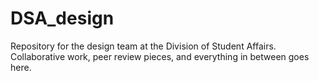 # DSA_design
Repository for the design team at the Division of Student Affairs. Collaborative work, peer review pieces, and everything in between goes here. 
